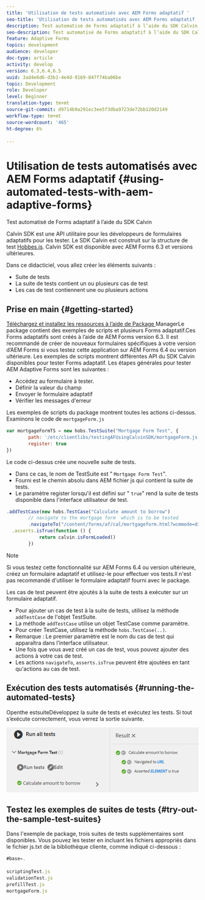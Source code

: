 ```yaml
---
title: 'Utilisation de tests automatisés avec AEM Forms adaptatif '
seo-title: 'Utilisation de tests automatisés avec AEM Forms adaptatif '
description: Test automatisé de Forms adaptatif à l’aide du SDK Calvin
seo-description: Test automatisé de Forms adaptatif à l’aide du SDK Calvin
feature: Adaptive Forms
topics: development
audience: developer
doc-type: article
activity: develop
version: 6.3,6.4,6.5
uuid: 3ad4e6d6-d3b1-4e4d-9169-847f74ba06be
topic: Development
role: Developer
level: Beginner
translation-type: tm+mt
source-git-commit: d9714b9a291ec3ee5f3dba9723de72bb120d2149
workflow-type: tm+mt
source-wordcount: '465'
ht-degree: 6%

---
```



# Utilisation de tests automatisés avec AEM Forms adaptatif {#using-automated-tests-with-aem-adaptive-forms}

Test automatisé de Forms adaptatif à l’aide du SDK Calvin

Calvin SDK est une API utilitaire pour les développeurs de formulaires adaptatifs pour les tester. Le SDK Calvin est construit sur la structure de test [Hobbes.js](https://docs.adobe.com/docs/fr/aem/6-3/develop/ref/test-api/index.html). Calvin SDK est disponible avec AEM Forms 6.3 et versions ultérieures.

Dans ce didacticiel, vous allez créer les éléments suivants :

* Suite de tests
* La suite de tests contient un ou plusieurs cas de test
* Les cas de test contiennent une ou plusieurs actions

## Prise en main {#getting-started}

[Téléchargez et installez les ressources à l’aide de Package ](assets/testingadaptiveformsusingcalvinsdk1.zip)ManagerLe package contient des exemples de scripts et plusieurs Forms adaptatif.Ces Forms adaptatifs sont créés à l’aide de AEM Forms version 6.3. Il est recommandé de créer de nouveaux formulaires spécifiques à votre version d’AEM Forms si vous testez cette application sur AEM Forms 6.4 ou version ultérieure. Les exemples de scripts montrent différentes API du SDK Calvin disponibles pour tester Forms adaptatif. Les étapes générales pour tester AEM Adaptive Forms sont les suivantes :

* Accédez au formulaire à tester.
* Définir la valeur du champ
* Envoyer le formulaire adaptatif
* Vérifier les messages d&#39;erreur

Les exemples de scripts du package montrent toutes les actions ci-dessus.
Examinons le code de `mortgageForm.js`

```javascript
var mortgageFormTS = new hobs.TestSuite("Mortgage Form Test", {
        path: '/etc/clientlibs/testingAFUsingCalvinSDK/mortgageForm.js',
        register: true
})
```

Le code ci-dessus crée une nouvelle suite de tests.

* Dans ce cas, le nom de TestSuite est &quot; `Mortgage Form Test`&quot;.
* Fourni est le chemin absolu dans AEM fichier js qui contient la suite de tests.
* Le paramètre register lorsqu&#39;il est défini sur &quot; `true`&quot; rend la suite de tests disponible dans l&#39;interface utilisateur de test.

```javascript
.addTestCase(new hobs.TestCase("Calculate amount to borrow")
        // navigate to the mortgage form  which is to be tested
        .navigateTo("/content/forms/af/cal/mortgageform.html?wcmmode=disabled")
  .asserts.isTrue(function () {
            return calvin.isFormLoaded()
        })
```

>[!NOTE]
>
>Si vous testez cette fonctionnalité sur AEM Forms 6.4 ou version ultérieure, créez un formulaire adaptatif et utilisez-le pour effectuer vos tests.Il n&#39;est pas recommandé d&#39;utiliser le formulaire adaptatif fourni avec le package.

Les cas de test peuvent être ajoutés à la suite de tests à exécuter sur un formulaire adaptatif.

* Pour ajouter un cas de test à la suite de tests, utilisez la méthode `addTestCase` de l&#39;objet TestSuite.
* La méthode `addTestCase` utilise un objet TestCase comme paramètre.
* Pour créer TestCase, utilisez la méthode `hobs.TestCase(..)`.
* Remarque : Le premier paramètre est le nom du cas de test qui apparaîtra dans l’interface utilisateur.
* Une fois que vous avez créé un cas de test, vous pouvez ajouter des actions à votre cas de test.
* Les actions `navigateTo`, `asserts.isTrue` peuvent être ajoutées en tant qu&#39;actions au cas de test.

## Exécution des tests automatisés {#running-the-automated-tests}

[](http://localhost:4502/libs/granite/testing/hobbes.html)Openthe estsuiteDéveloppez la suite de tests et exécutez les tests. Si tout s’exécute correctement, vous verrez la sortie suivante.

![calvinsdk](assets/calvinimage.png)

## Testez les exemples de suites de tests {#try-out-the-sample-test-suites}

Dans l&#39;exemple de package, trois suites de tests supplémentaires sont disponibles. Vous pouvez les tester en incluant les fichiers appropriés dans le fichier js.txt de la bibliothèque cliente, comme indiqué ci-dessous :

```javascript
#base=.

scriptingTest.js
validationTest.js
prefillTest.js
mortgageForm.js
```
